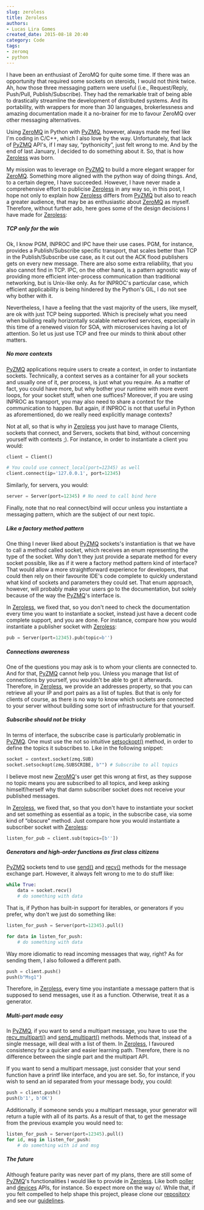 ```yaml
---
slug: zeroless
title: Zeroless
authors:
- Lucas Lira Gomes
created_date: 2015-08-18 20:40
category: Code
tags:
- zeromq
- python
---
```


I have been an enthusiast of ZeroMQ for quite some time. If there was an opportunity
that required some sockets on steroids, I would not think twice. Ah, how those three
messaging pattern were useful (i.e., Request/Reply, Push/Pull, Publish/Subscribe).
They had the remarkable trait of being able to drastically streamline the development of
distributed systems. And its portability, with wrappers for more than 30 languages,
brokerlessness and amazing documentation made it a no-brainer for me to favour ZeroMQ
over other messaging alternatives.

Using [ZeroMQ] in Python with [PyZMQ], however, always made me feel like I'm coding in
C/C++, which I also love by the way. Unfortunately, that lack of [PyZMQ] API's, if I
may say, “pythonicity”, just felt wrong to me. And by the end of last January, I
decided to do something about it. So, that is how [Zeroless] was born.

My mission was to leverage on [PyZMQ] to build a more elegant wrapper for [ZeroMQ].
Something more aligned with the python way of doing things. And, to a certain degree,
I have succeeded. However, I have never made a comprehensive effort to publicise
[Zeroless] in any way so, in this post, I hope not only to explain how [Zeroless]
differs from [PyZMQ] but also to reach a greater audience, that may be as enthusiastic
about [ZeroMQ] as myself. Therefore, without further ado, here goes some of the design
decisions I have made for [Zeroless]:

##### TCP only for the win

Ok, I know PGM, INPROC and IPC have their use cases. PGM, for instance, provides a
Publish/Subscribe specific transport, that scales better than TCP in the
Publish/Subscribe use case, as it cut out the ACK flood publishers gets on
every new message. There are also some extra reliability, that you also cannot
find in TCP. IPC, on the other hand, is a pattern agnostic way of providing more
efficient inter-process communication than traditional networking, but is Unix-like
only. As for INPROC's particular case, which efficient applicability is being
hindered by the Python's GIL, I do not see why bother with it.

Nevertheless, I have a feeling that the vast majority of the users, like myself,
are ok with just TCP being supported. Which is precisely what you need when building really
horizontally scalable networked services, especially in this time of a renewed
vision for SOA, with microservices having a lot of attention. So let us just use
TCP and free our minds to think about other matters.

##### No more contexts

[PyZMQ] applications require users to create a context, in order to instantiate
sockets. Technically, a context serves as a container for all your sockets and
usually one of it, per process, is just what you require. As a matter of fact, you
could have more, but why bother your runtime with more event loops, for your
socket stuff, when one suffices? Moreover, if you are using INPROC as transport,
you may also need to share a context for the communication to happen. But again,
if INPROC is not that useful in Python as aforementioned, do we really need
explicitly manage contexts?

Not at all, so that is why in [Zeroless] you just have to manage Clients, sockets
that connect, and Servers, sockets that bind, without concerning yourself with
contexts ;). For instance, in order to instantiate a client you would:

```python
client = Client()

# You could use connect_local(port=12345) as well
client.connect(ip='127.0.0.1', port=12345)
```

Similarly, for servers, you would:

```python
server = Server(port=12345) # No need to call bind here
```

Finally, note that no real connect/bind will occur unless you instantiate a
messaging pattern, which are the subject of our next topic.

##### Like a factory method pattern

One thing I never liked about [PyZMQ] sockets's instantiation is that we have to call
a method called socket, which receives an enum representing the type of the socket.
Why don't they just provide a separate method for every socket possible, like as if
it were a factory method pattern kind of interface? That would allow a more
straightforward experience for developers, that could then rely on their favourite
IDE's code complete to quickly understand what kind of sockets and parameters they
could set. That enum approach, however, will probably make your users go to the
documentation, but solely because of the way the [PyZMQ]'s interface is.

In [Zeroless], we fixed that, so you don't need to check the documentation every
time you want to instantiate a socket, instead just have a decent code complete
support, and you are done. For instance, compare how you would instantiate a
publisher socket with [Zeroless]:

```python
pub = Server(port=12345).pub(topic=b'')
```

##### Connections awareness

One of the questions you may ask is to whom your clients are connected to. And
for that, [PyZMQ] cannot help you. Unless you manage that list of connections by
yourself, you wouldn't be able to get it afterwards. Therefore, in [Zeroless],
we provide an addresses property, so that you can retrieve all your IP and port
pairs as a list of tuples. But that is only for clients of course, as there is
no way to know which sockets are connected to your server without building
some sort of infrastructure for that yourself.

##### Subscribe should not be tricky

In terms of interface, the subscribe case is particularly problematic in [PyZMQ].
One must use the not so intuitive [setsockopt()][setsockopt_method] method, in
order to define the topics it subscribes to. Like in the following snippet:

```python
socket = context.socket(zmq.SUB)
socket.setsockopt(zmq.SUBSCRIBE, b"") # Subscribe to all topics
```

I believe most new [ZeroMQ]'s user get this wrong at first, as they suppose no
topic means you are subscribed to all topics, and keep asking himself/herself why
that damn subscriber socket does not receive your published messages.

In [Zeroless], we fixed that, so that you don't have to instantiate your socket
and set something as essential as a topic, in the subscribe case, via some kind
of “obscure” method. Just compare how you would instantiate a subscriber socket
with [Zeroless]:

```python
listen_for_pub = client.sub(topics=[b''])
```

##### Generators and high-order functions as first class citizens

[PyZMQ] sockets tend to use [send()][send_method] and [recv()][recv_method] methods
for the message exchange part. However, it always felt wrong to me to do stuff like:

```python
while True:
    data = socket.recv()
    # do something with data
```

That is, if Python has built-in support for iterables, or generators if you prefer,
why don't we just do something like:

```python
listen_for_push = Server(port=12345).pull()

for data in listen_for_push:
    # do something with data
```

Way more idiomatic to read incoming messages that way, right? As for sending them,
I also followed a different path.

```python
push = client.push()
push(b"Msg1")
```

Therefore, in [Zeroless], every time you instantiate a message pattern that is
supposed to send messages, use it as a function. Otherwise, treat it as a generator.

##### Multi-part made easy

In [PyZMQ], if you want to send a multipart message, you have to use the
[recv_multipart()][recv_multipart_method] and [send_multipart()][send_multipart_method]
methods. Methods that, instead of a single message, will deal with a list of them.
In [Zeroless], I favoured consistency for a quicker and easier learning path. Therefore,
there is no difference between the single part and the multipart API.

If you want to send a multipart message, just consider that your send function have
a printf like interface, and you are set. So, for instance, if you wish to send an
id separated from your message body, you could:

```python
push = client.push()
push(b'1', b'OK')
```

Additionally, if someone sends you a multipart message, your generator will return a
tuple with all of its parts. As a result of that, to get the message from the previous
example you would need to:

```python
listen_for_push = Server(port=12345).pull()
for id, msg in listen_for_push:
    # do something with id and msg
```

##### The future

Although feature parity was never part of my plans, there are still some of [PyZMQ]'s
functionalities I would like to provide in [Zeroless]. Like both [poller][poller_api]
and [devices][devices_api] APIs, for instance. So expect more on the way o/. While
that, if you felt compelled to help shape this project, please clone our [repository]
and see our [guidelines].

[zeromq]: http://zeromq.org/
[pyzmq]: https://github.com/zeromq/pyzmq
[zeroless]: https://github.com/zmqless/python-zeroless
[repository]: https://github.com/zmqless/python-zeroless.git
[guidelines]: http://python-zeroless.readthedocs.org/en/latest/development.html#contributing
[poller_api]: https://zeromq.github.io/pyzmq/api/zmq.html#poller
[devices_api]: https://zeromq.github.io/pyzmq/api/zmq.devices.html
[recv_method]: https://zeromq.github.io/pyzmq/api/zmq.html#zmq.Socket.recv
[recv_multipart_method]: https://zeromq.github.io/pyzmq/api/zmq.html#zmq.Socket.recv_multipart
[send_method]: https://zeromq.github.io/pyzmq/api/zmq.html#zmq.Socket.send
[send_multipart_method]: https://zeromq.github.io/pyzmq/api/zmq.html#zmq.Socket.send_multipart
[setsockopt_method]: https://zeromq.github.io/pyzmq/api/zmq.html#zmq.Context.setsockopt
